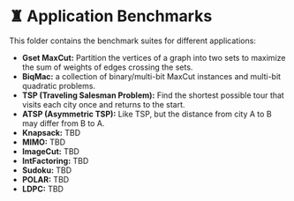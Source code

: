 # ♜ Application Benchmarks

This folder contains the benchmark suites for different applications:

- **Gset MaxCut:** Partition the vertices of a graph into two sets to maximize the sum of weights of edges crossing the sets.
- **BiqMac:** a collection of binary/multi-bit MaxCut instances and multi-bit quadratic problems.
- **TSP (Traveling Salesman Problem):** Find the shortest possible tour that visits each city once and returns to the start.
- **ATSP (Asymmetric TSP):** Like TSP, but the distance from city A to B may differ from B to A.
- **Knapsack:** TBD
- **MIMO:** TBD
- **ImageCut:** TBD
- **IntFactoring:** TBD
- **Sudoku:** TBD
- **POLAR:** TBD
- **LDPC:** TBD
